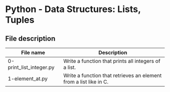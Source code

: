 # Python - Data Structures: Lists, Tuples

## File description

| File name               | Description                                                       |
| ----------------------- | ----------------------------------------------------------------- |
| 0-print_list_integer.py | Write a function that prints all integers of a list.              |
| 1-element_at.py         | Write a function that retrieves an element from a list like in C. |

